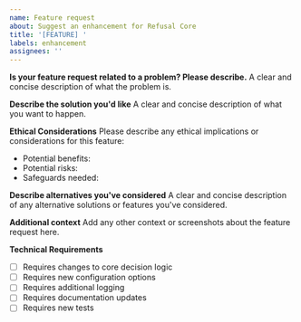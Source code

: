 ```yaml
---
name: Feature request
about: Suggest an enhancement for Refusal Core
title: '[FEATURE] '
labels: enhancement
assignees: ''
---
```


**Is your feature request related to a problem? Please describe.**
A clear and concise description of what the problem is.

**Describe the solution you'd like**
A clear and concise description of what you want to happen.

**Ethical Considerations**
Please describe any ethical implications or considerations for this feature:
- Potential benefits:
- Potential risks:
- Safeguards needed:

**Describe alternatives you've considered**
A clear and concise description of any alternative solutions or features you've considered.

**Additional context**
Add any other context or screenshots about the feature request here.

**Technical Requirements**
- [ ] Requires changes to core decision logic
- [ ] Requires new configuration options
- [ ] Requires additional logging
- [ ] Requires documentation updates
- [ ] Requires new tests 
